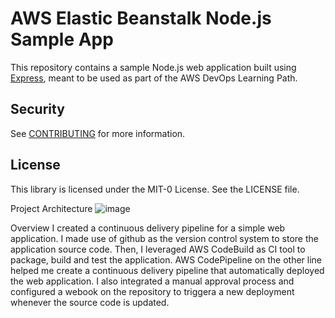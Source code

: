 # AWS Elastic Beanstalk Node.js Sample App

This repository contains a sample Node.js web application built using [Express](https://expressjs.com/), meant to be used as part of the AWS DevOps Learning Path.

## Security

See [CONTRIBUTING](CONTRIBUTING.md#security-issue-notifications) for more information.

## License

This library is licensed under the MIT-0 License. See the LICENSE file.

Project Architecture
![image](https://github.com/x0atsopze/aws-elastic-beanstalk-express-js-sample/assets/109428762/621a49c8-fd44-4149-a45f-7c4570a9bf47)


Overview
I created a continuous delivery pipeline for a simple web application. I made use of github as the version control system to store the application source code. Then, I leveraged AWS CodeBuild as CI tool to package, build and test the application. AWS CodePipeline on the other line helped me create a continuous delivery pipeline that automatically deployed the web application. I also integrated a manual approval process and configured a webook on the repository to triggera a new deployment whenever the source code is updated.
